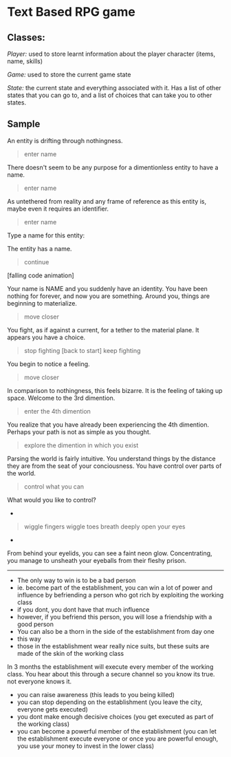 # Text Based RPG game


## Classes:

*Player:* used to store learnt information about the player character (items, name, skills)

*Game:* used to store the current game state

*State:* the current state and everything associated with it. Has a list of other states that you can go to, and a list of choices that can take you to other states.


## Sample

An entity is drifting through nothingness.

> enter name

There doesn't seem to be any purpose for a dimentionless entity to have a name.

> enter name

As untethered from reality and any frame of reference as this entity is, maybe even it requires an identifier.

> enter name

Type a name for this entity:

The entity has a name.

> continue

[falling code animation]

Your name is NAME and you suddenly have an identity. You have been nothing for forever, and now you are something. Around you, things are beginning to materialize.

> move closer

You fight, as if against a current, for a tether to the material plane. It appears you have a choice.

> stop fighting [back to start]
> keep fighting

You begin to notice a feeling. 

> move closer

In comparison to nothingness, this feels bizarre. It is the feeling of taking up space. Welcome to the 3rd dimention.

> enter the 4th dimention

You realize that you have already been experiencing the 4th dimention. Perhaps your path is not as simple as you thought.

> explore the dimention in which you exist

Parsing the world is fairly intuitive. You understand things by the distance they are from the seat of your conciousness. You have control over parts of the world.

> control what you can

What would you like to control?

*
> wiggle fingers
> wiggle toes
> breath deeply
> open your eyes
*

From behind your eyelids, you can see a faint neon glow. Concentrating, you manage to unsheath your eyeballs from their fleshy prison. 



*****

- The only way to win is to be a bad person
- ie. become part of the establishment, you can win a lot of power and influence by befriending a person who got rich by exploiting the working class
- if you dont, you dont have that much influence
- however, if you befriend this person, you will lose a friendship with a good person
- You can also be a thorn in the side of the establishment from day one
- this way
- those in the establishment wear really nice suits, but these suits are made of the skin of the working class

In 3 months the establishment will execute every member of the working class. You hear about this through a secure channel so you know its true. not everyone knows it.

- you can raise awareness (this leads to you being killed)
- you can stop depending on the establishment (you leave the city, everyone gets executed)
- you dont make enough decisive choices (you get executed as part of the working class)
- you can become a powerful member of the establishment (you can let the establishment execute everyone or once you are powerful enough, you use your money to invest in the lower class)



